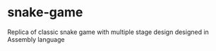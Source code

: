 # snake-game
Replica of classic snake game with multiple stage design
designed in Assembly language
